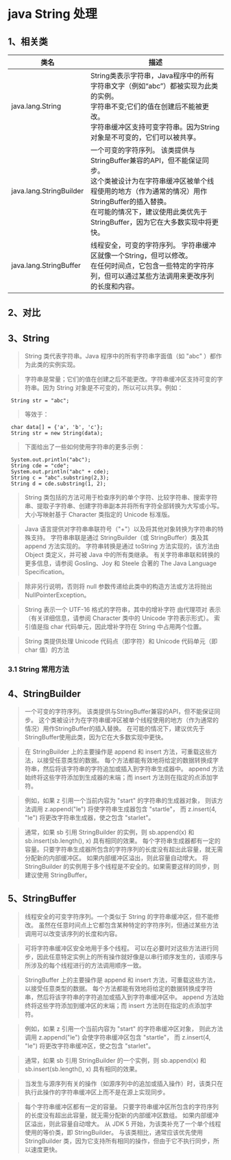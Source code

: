 # java String 处理

## 1、相关类

类名 | 描述
--- | ---
java.lang.String | String类表示字符串，Java程序中的所有字符串文字（例如“abc”）都被实现为此类的实例。<br/>字符串不变;它们的值在创建后不能被更改。<br/>字符串缓冲区支持可变字符串。因为String对象是不可变的，它们可以被共享。
java.lang.StringBuilder | 一个可变的字符序列。 该类提供与StringBuffer兼容的API，但不能保证同步。 <br/>这个类被设计为在字符串缓冲区被单个线程使用的地方（作为通常的情况）用作StringBuffer的插入替换。 <br/>在可能的情况下，建议使用此类优先于StringBuffer，因为它在大多数实现中将更快。
java.lang.StringBuffer | 线程安全，可变的字符序列。 字符串缓冲区就像一个String，但可以修改。 <br/>在任何时间点，它包含一些特定的字符序列，但可以通过某些方法调用来更改序列的长度和内容。


## 2、对比



## 3、String

>String 类代表字符串。Java 程序中的所有字符串字面值（如 "abc" ）都作为此类的实例实现。

>字符串是常量；它们的值在创建之后不能更改。字符串缓冲区支持可变的字符串。因为 String 对象是不可变的，所以可以共享。例如：

     String str = "abc";
 
>等效于：

     char data[] = {'a', 'b', 'c'};
     String str = new String(data);
 
>下面给出了一些如何使用字符串的更多示例：

     System.out.println("abc");
     String cde = "cde";
     System.out.println("abc" + cde);
     String c = "abc".substring(2,3);
     String d = cde.substring(1, 2);
 
>String 类包括的方法可用于检查序列的单个字符、比较字符串、搜索字符串、提取子字符串、创建字符串副本并将所有字符全部转换为大写或小写。
大小写映射基于 Character 类指定的 Unicode 标准版。

>Java 语言提供对字符串串联符号（"+"）以及将其他对象转换为字符串的特殊支持。
字符串串联是通过 StringBuilder（或 StringBuffer）类及其 append 方法实现的。
字符串转换是通过 toString 方法实现的，该方法由 Object 类定义，并可被 Java 中的所有类继承。
有关字符串串联和转换的更多信息，请参阅 Gosling、Joy 和 Steele 合著的 The Java Language Specification。

>除非另行说明，否则将 null 参数传递给此类中的构造方法或方法将抛出 NullPointerException。

>String 表示一个 UTF-16 格式的字符串，其中的增补字符 由代理项对 表示（有关详细信息，请参阅 Character 类中的 Unicode 字符表示形式）。
索引值是指 char 代码单元，因此增补字符在 String 中占用两个位置。

>String 类提供处理 Unicode 代码点（即字符）和 Unicode 代码单元（即 char 值）的方法

### 3.1 String 常用方法


## 4、StringBuilder

>一个可变的字符序列。 该类提供与StringBuffer兼容的API，但不能保证同步。 
这个类被设计为在字符串缓冲区被单个线程使用的地方（作为通常的情况）用作StringBuffer的插入替换。 
在可能的情况下，建议优先于StringBuffer使用此类，因为它在大多数实现中更快。

>在 StringBuilder 上的主要操作是 append 和 insert 方法，可重载这些方法，以接受任意类型的数据。
每个方法都能有效地将给定的数据转换成字符串，然后将该字符串的字符追加或插入到字符串生成器中。
append 方法始终将这些字符添加到生成器的末端；而 insert 方法则在指定的点添加字符。

>例如，如果 z 引用一个当前内容为 "start" 的字符串的生成器对象，
则该方法调用 z.append("le") 将使字符串生成器包含 "startle"，
而 z.insert(4, "le") 将更改字符串生成器，使之包含 "starlet"。

>通常，如果 sb 引用 StringBuilder 的实例，则 sb.append(x) 和 sb.insert(sb.length(), x) 具有相同的效果。
每个字符串生成器都有一定的容量。只要字符串生成器所包含的字符序列的长度没有超出此容量，就无需分配新的内部缓冲区。
如果内部缓冲区溢出，则此容量自动增大。
将 StringBuilder 的实例用于多个线程是不安全的。如果需要这样的同步，则建议使用 StringBuffer。


## 5、StringBuffer

>线程安全的可变字符序列。一个类似于 String 的字符串缓冲区，但不能修改。
虽然在任意时间点上它都包含某种特定的字符序列，但通过某些方法调用可以改变该序列的长度和内容。
 
>可将字符串缓冲区安全地用于多个线程。
可以在必要时对这些方法进行同步，因此任意特定实例上的所有操作就好像是以串行顺序发生的，该顺序与所涉及的每个线程进行的方法调用顺序一致。

>StringBuffer 上的主要操作是 append 和 insert 方法，可重载这些方法，以接受任意类型的数据。
每个方法都能有效地将给定的数据转换成字符串，然后将该字符串的字符追加或插入到字符串缓冲区中。
append 方法始终将这些字符添加到缓冲区的末端；而 insert 方法则在指定的点添加字符。
 
>例如，如果 z 引用一个当前内容为 "start" 的字符串缓冲区对象，
则此方法调用 z.append("le") 会使字符串缓冲区包含 "startle"，
而 z.insert(4, "le") 将更改字符串缓冲区，使之包含 "starlet"。
 
>通常，如果 sb 引用 StringBuilder 的一个实例，则 sb.append(x) 和 sb.insert(sb.length(), x) 具有相同的效果。
 
>当发生与源序列有关的操作（如源序列中的追加或插入操作）时，该类只在执行此操作的字符串缓冲区上而不是在源上实现同步。
 
>每个字符串缓冲区都有一定的容量。
只要字符串缓冲区所包含的字符序列的长度没有超出此容量，就无需分配新的内部缓冲区数组。
如果内部缓冲区溢出，则此容量自动增大。
从 JDK 5 开始，为该类补充了一个单个线程使用的等价类，即 StringBuilder。
与该类相比，通常应该优先使用 StringBuilder 类，因为它支持所有相同的操作，但由于它不执行同步，所以速度更快。



